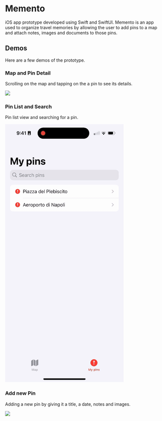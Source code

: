 # Memento
iOS app prototype developed using Swift and SwiftUI.
Memento is an app used to organize travel memories by allowing the user to add pins to a map and attach notes, images and documents to those pins.


## Demos

Here are a few demos of the prototype.

### Map and Pin Detail
Scrolling on the map and tapping on the a pin to see its details.

![](https://github.com/fabiofranzese/Memento/blob/main/demos/demo_map.gif)

### Pin List and Search
Pin list view and searching for a pin.

![](https://github.com/fabiofranzese/Memento/blob/main/demos/demo_search.gif)

### Add new Pin
Adding a new pin by giving it a title, a date, notes and images.

![](https://github.com/fabiofranzese/Memento/blob/main/demos/demo_add.gif)
